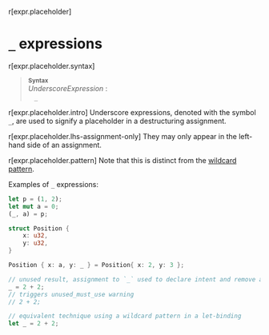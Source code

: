r[expr.placeholder]
# `_` expressions

r[expr.placeholder.syntax]
> **<sup>Syntax</sup>**\
> _UnderscoreExpression_ :\
> &nbsp;&nbsp; `_`

r[expr.placeholder.intro]
Underscore expressions, denoted with the symbol `_`, are used to signify a
placeholder in a destructuring assignment.

r[expr.placeholder.lhs-assignment-only]
They may only appear in the left-hand side of an assignment.

r[expr.placeholder.pattern]
Note that this is distinct from the [wildcard pattern](../patterns.md#wildcard-pattern).

Examples of `_` expressions:

```rust
let p = (1, 2);
let mut a = 0;
(_, a) = p;

struct Position {
    x: u32,
    y: u32,
}

Position { x: a, y: _ } = Position{ x: 2, y: 3 };

// unused result, assignment to `_` used to declare intent and remove a warning
_ = 2 + 2;
// triggers unused_must_use warning
// 2 + 2;

// equivalent technique using a wildcard pattern in a let-binding
let _ = 2 + 2;
```
